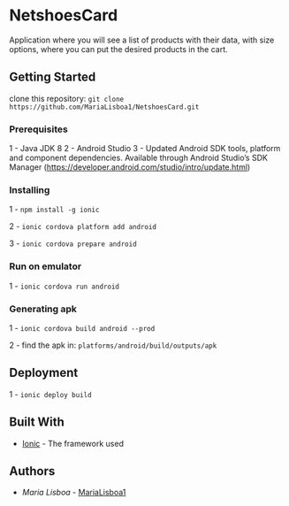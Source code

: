 # NetshoesCard

Application where you will see a list of products with their data, with size options, where you can put the desired products in the cart.

## Getting Started

clone this repository: `git clone https://github.com/MariaLisboa1/NetshoesCard.git`

### Prerequisites

1 - Java JDK 8
2 - Android Studio
3 - Updated Android SDK tools, platform and component dependencies. Available through Android Studio’s SDK Manager (https://developer.android.com/studio/intro/update.html)

### Installing

1 - `npm install -g ionic`

2 - `ionic cordova platform add android`

3 - `ionic cordova prepare android`

### Run on emulator

1 - `ionic cordova run android`

### Generating apk

1 - `ionic cordova build android --prod`

2 - find the apk in: `platforms/android/build/outputs/apk`

## Deployment

1 - `ionic deploy build`

## Built With

- [Ionic](https://ionicframework.com/docs) - The framework used

## Authors

- _Maria Lisboa_ - [MariaLisboa1](https://github.com/MariaLisboa1)
